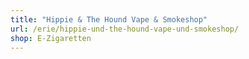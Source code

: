 ```yaml
---
title: "Hippie & The Hound Vape & Smokeshop"
url: /erie/hippie-und-the-hound-vape-und-smokeshop/
shop: E-Zigaretten
---
```

